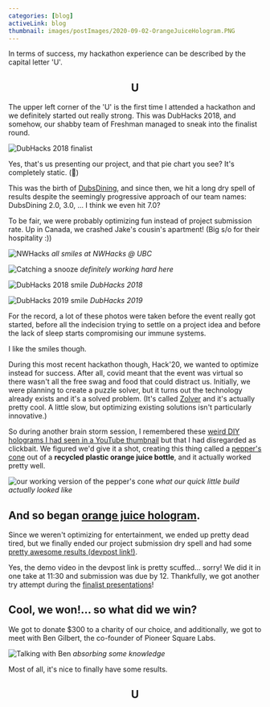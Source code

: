 ```yaml
---
categories: [blog]
activeLink: blog
thumbnail: images/postImages/2020-09-02-OrangeJuiceHologram.PNG
---
```


In terms of success, my hackathon experience can be described by the capital letter 'U'.

<h2 style="text-align: center">U</h2>

The upper left corner of the 'U' is the first time I attended a hackathon and we definitely started out really strong. This was DubHacks 2018, and somehow, our shabby team of Freshman managed to sneak into the finalist round.

![DubHacks 2018 finalist](/images/postImages/2020-09-02-DubHacksPieChart.JPG)

Yes, that's us presenting our project, and that pie chart you see? It's completely static. (🤫)

This was the birth of [DubsDining](https://devpost.com/software/dubs-dining), and since then, we hit a long dry spell of results despite the seemingly progressive approach of our team names: DubsDining 2.0, 3.0, ... I think we even hit 7.0?

To be fair, we were probably optimizing fun instead of project submission rate. Up in Canada, we crashed Jake's cousin's apartment! (Big s/o for their hospitality :))

![NWHacks](/images/postImages/2020-09-02-UBCHacks.JPG)
*all smiles at NWHacks @ UBC*

![Catching a snooze](/images/postImages/2020-09-02-Snoozing.JPG)
*definitely working hard here*

![DubHacks 2018 smile](/images/postImages/2020-09-02-DubHacks2018Laugh.jpg)
*DubHacks 2018*

![DubHacks 2019 smile](/images/postImages/2020-09-02-DubHacks2019Laugh.jpg)
*DubHacks 2019*

For the record, a lot of these photos were taken before the event really got started, before all the indecision trying to settle on a project idea and before the lack of sleep starts compromising our immune systems.

I like the smiles though.

During this most recent hackathon though, Hack'20, we wanted to optimize instead for success. After all, covid meant that the event was virtual so there wasn't all the free swag and food that could distract us. Initially, we were planning to create a puzzle solver, but it turns out the technology already exists and it's a solved problem. (It's called [Zolver](https://github.com/Kawaboongawa/Zolver) and it's actually pretty cool. A little slow, but optimizing existing solutions isn't particularly innovative.)

So during another brain storm session, I remembered these [weird DIY holograms I had seen in a YouTube thumbnail](https://www.youtube.com/watch?v=7YWTtCsvgvg&t) but that I had disregarded as clickbait. We figured we'd give it a shot, creating this thing called a [pepper's cone](https://roxanneluo.github.io/PeppersCone.html) out of a **recycled plastic orange juice bottle**, and it actually worked pretty well.

![our working version of the pepper's cone](/images/postImages/2020-09-02-FirstHologram.PNG)
*what our quick little build actually looked like*

## And so began [orange juice hologram](https://devpost.com/software/orange-juice-hologram-jy5qr1/).

Since we weren't optimizing for entertainment, we ended up pretty dead tired, but we finally ended our project submission dry spell and had some [pretty awesome results (devpost link!)](https://devpost.com/software/orange-juice-hologram-jy5qr1/).

Yes, the demo video in the devpost link is pretty scuffed... sorry! We did it in one take at 11:30 and submission was due by 12. Thankfully, we got another try attempt during the [finalist presentations](https://youtu.be/cHegZIxqNGk?t=4955)!

## Cool, we won!... so what did we win?

We got to donate $300 to a charity of our choice, and additionally, we got to meet with Ben Gilbert, the co-founder of Pioneer Square Labs.

![Talking with Ben](/images/postImages/2020-09-02-AbsorbingKnowledge.PNG)
*absorbing some knowledge*

Most of all, it's nice to finally have some results.

<h2 style="text-align: center">U</h2>
